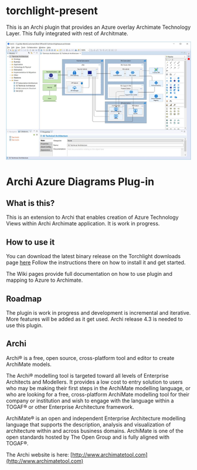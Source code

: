 # torchlight-present
This is an Archi plugin that provides an Azure overlay Archimate Technology Layer.  This fully integrated with rest of Architmate.

![torchlight-azure](https://raw.githubusercontent.com/archilight/torchlight-azure/master/Images/torchlight-azure-view.JPG)

# Archi Azure Diagrams Plug-in

## What is this?
This is an extension to Archi that enables creation of Azure Technology Views within Archi Archimate application.  It is work in progress.

## How to use it
You can download the latest binary release on the Torchlight downloads page [here](
https://github.com/archilight/torchlight-azure/releases/tag/v0.1)
Follow the instructions there on how to install it and get started.

The Wiki pages provide full documentation on how to use plugin and mapping to Azure to Archimate.

## Roadmap

The plugin is work in progress and development is incremental and iterative.  More features will be added as it get used.  Archi release 4.3 is needed to use this plugin. 

## Archi
Archi® is a free, open source, cross-platform tool and editor to create ArchiMate models.

The Archi® modelling tool is targeted toward all levels of Enterprise Architects and Modellers. It provides a low cost to entry solution to users who may be making their first steps in the ArchiMate modelling language, or who are looking for a free, cross-platform ArchiMate modelling tool for their company or institution and wish to engage with the language within a TOGAF® or other Enterprise Architecture framework.

ArchiMate® is an open and independent Enterprise Architecture modelling language that supports the description, analysis and visualization of architecture within and across business domains. ArchiMate is one of the open standards hosted by The Open Group and is fully aligned with TOGAF®.

The Archi website is here: [http://www.archimatetool.com](http://www.archimatetool.com)

